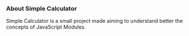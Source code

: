 ### About Simple Calculator

Simple Calculator is a small project made aiming to understand better the concepts of JavaScript Modules.